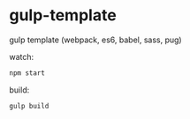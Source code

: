 # gulp-template
gulp template (webpack, es6, babel, sass, pug)

watch: 
```JavaScript
npm start
```
build:
```JavaScript
gulp build
```